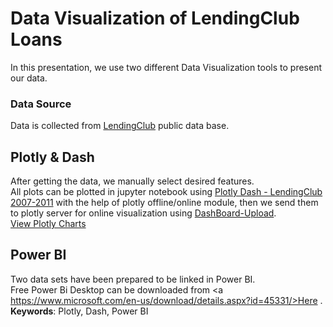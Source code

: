 # Data Visualization of LendingClub Loans

In this presentation, we use two different Data Visualization tools to present our data.

### Data Source

Data is collected from <a href=https://www.lendingclub.com/info/download-data.action>LendingClub</a> public data base.

## Plotly & Dash
After getting the data, we manually select desired features.<br> All plots can be plotted in jupyter notebook using <a href=https://github.com/Milad137/Data-Visualization-of-LendingClub-Loans/blob/master/Plotly%26Dash/Plotly%20Dash%20-%20LendingClub%202007-2011.ipynb>Plotly Dash - LendingClub 2007-2011</a> with the help of plotly offline/online module, 
then we send them to plotly server for online visualization using <a href=https://github.com/Milad137/Data-Visualization-of-LendingClub-Loans/blob/master/Plotly%26Dash/DashBoard-Upload.ipynb>DashBoard-Upload</a>.<br>
<a href=https://plot.ly/dashboard/milad137:54/present#/>View Plotly Charts</a>

## Power BI
Two data sets have been prepared to be linked in Power BI.<br>
Free Power Bi Desktop can be downloaded from <a https://www.microsoft.com/en-us/download/details.aspx?id=45331/>Here</a> .
<br>
<b>Keywords</b>: Plotly, Dash, Power BI
